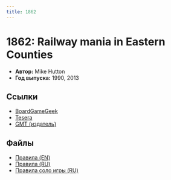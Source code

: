 ```yaml
---
title: 1862
---
```


# 1862: Railway mania in Eastern Counties

* **Автор:** Mike Hutton
* **Год выпуска:** 1990, 2013

## Ссылки

- [BoardGameGeek](https://boardgamegeek.com/boardgame/66837/1862-railway-mania-eastern-counties)
- [Tesera](https://tesera.ru/game/1862-railway-mania-in-the-eastern-counties/)
- [GMT (издатель)](https://www.gmtgames.com/p-692-1862-railway-mania-in-the-eastern-counties.aspx)

## Файлы

- [Правила (EN)](https://gmtwebsiteassets.s3-us-west-2.amazonaws.com/1862/1862_TRAIN_RULES-Final.pdf)
- [Правила (RU)](1862-rules-ru-v3.pdf)
- [Правила соло игры (RU)](1862-rules-solo-ru-v3.pdf)

